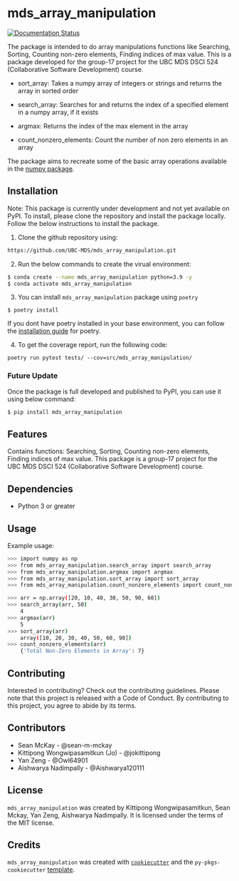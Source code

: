 # mds_array_manipulation

[![Documentation Status](https://readthedocs.org/projects/mds-array-manipulation/badge/?version=latest)](https://mds-array-manipulation.readthedocs.io/en/latest/?badge=latest)

The package is intended to do array manipulations functions like Searching, Sorting, Counting non-zero elements, Finding indices of max value. 
This is a package developed for the group-17 project for the UBC MDS DSCI 524 (Collaborative Software Development) course.

- sort_array: Takes a numpy array of integers or strings and returns the array in sorted order

- search_array: Searches for and returns the index of a specified element in a numpy array, if it exists

- argmax: Returns the index of the max element in the array

- count_nonzero_elements: Count the number of non zero elements in an array

The package aims to recreate some of the basic array operations available in the [numpy package](https://github.com/numpy/numpy).

  
## Installation

Note: This package is currently under development and not yet available on PyPI. To install, please clone the repository and install the package locally. Follow the below instructions to install the package.

1. Clone the github repository using:
```bash
https://github.com/UBC-MDS/mds_array_manipulation.git
```
2. Run the below commands to create the virual environment:
```bash
$ conda create --name mds_array_manipulation python=3.9 -y
$ conda activate mds_array_manipulation
```
3. You can install `mds_array_manipulation` package using `poetry`
```
$ poetry install
```
If you dont have poetry installed in your base environment, you can follow the [installation guide](https://python-poetry.org/docs/#installation) for poetry.

4. To get the coverage report, run the following code:
```
poetry run pytest tests/ --cov=src/mds_array_manipulation/
```

### Future Update

Once the package is full developed and published to PyPI, you can use it using below command:

```bash
$ pip install mds_array_manipulation
```

## Features

Contains functions: Searching, Sorting, Counting non-zero elements, Finding indices of max value. This package is a group-17 project for the UBC MDS DSCI 524 (Collaborative Software Development) course.

## Dependencies

- Python 3 or greater

## Usage

Example usage:
```bash
>>> import numpy as np
>>> from mds_array_manipulation.search_array import search_array
>>> from mds_array_manipulation.argmax import argmax
>>> from mds_array_manipulation.sort_array import sort_array
>>> from mds_array_manipulation.count_nonzero_elements import count_nonzero_elements

>>> arr = np.array([20, 10, 40, 30, 50, 90, 60])
>>> search_array(arr, 50)
    4
>>> argmax(arr)
    5
>>> sort_array(arr)
    array([10, 20, 30, 40, 50, 60, 90])
>>> count_nonzero_elements(arr)
    {'Total Non-Zero Elements in Array': 7}
```

## Contributing

Interested in contributing? Check out the contributing guidelines. Please note that this project is released with a Code of Conduct. By contributing to this project, you agree to abide by its terms.

## Contributors

* Sean McKay - @sean-m-mckay
* Kittipong Wongwipasamitkun (Jo) - @jokittipong
* Yan Zeng - @Owl64901
* Aishwarya Nadimpally - @Aishwarya120111

## License

`mds_array_manipulation` was created by Kittipong Wongwipasamitkun, Sean Mckay, Yan Zeng, Aishwarya Nadimpally. It is licensed under the terms of the MIT license.

## Credits

`mds_array_manipulation` was created with [`cookiecutter`](https://cookiecutter.readthedocs.io/en/latest/) and the `py-pkgs-cookiecutter` [template](https://github.com/py-pkgs/py-pkgs-cookiecutter).
